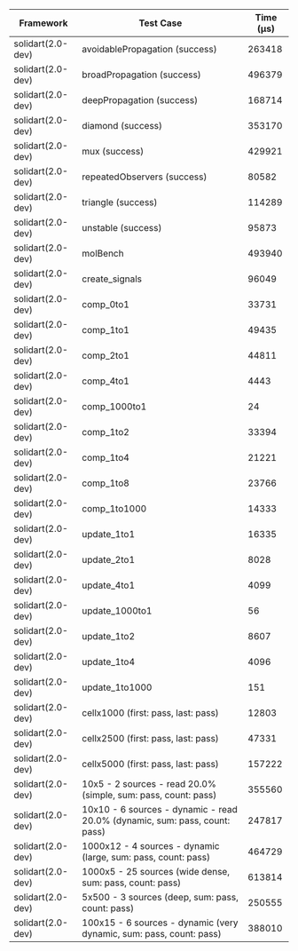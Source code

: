 | Framework | Test Case | Time (μs) |
| --- | --- | --- |
| solidart(2.0-dev) | avoidablePropagation (success) | 263418 |
| solidart(2.0-dev) | broadPropagation (success) | 496379 |
| solidart(2.0-dev) | deepPropagation (success) | 168714 |
| solidart(2.0-dev) | diamond (success) | 353170 |
| solidart(2.0-dev) | mux (success) | 429921 |
| solidart(2.0-dev) | repeatedObservers (success) | 80582 |
| solidart(2.0-dev) | triangle (success) | 114289 |
| solidart(2.0-dev) | unstable (success) | 95873 |
| solidart(2.0-dev) | molBench | 493940 |
| solidart(2.0-dev) | create_signals | 96049 |
| solidart(2.0-dev) | comp_0to1 | 33731 |
| solidart(2.0-dev) | comp_1to1 | 49435 |
| solidart(2.0-dev) | comp_2to1 | 44811 |
| solidart(2.0-dev) | comp_4to1 | 4443 |
| solidart(2.0-dev) | comp_1000to1 | 24 |
| solidart(2.0-dev) | comp_1to2 | 33394 |
| solidart(2.0-dev) | comp_1to4 | 21221 |
| solidart(2.0-dev) | comp_1to8 | 23766 |
| solidart(2.0-dev) | comp_1to1000 | 14333 |
| solidart(2.0-dev) | update_1to1 | 16335 |
| solidart(2.0-dev) | update_2to1 | 8028 |
| solidart(2.0-dev) | update_4to1 | 4099 |
| solidart(2.0-dev) | update_1000to1 | 56 |
| solidart(2.0-dev) | update_1to2 | 8607 |
| solidart(2.0-dev) | update_1to4 | 4096 |
| solidart(2.0-dev) | update_1to1000 | 151 |
| solidart(2.0-dev) | cellx1000 (first: pass, last: pass) | 12803 |
| solidart(2.0-dev) | cellx2500 (first: pass, last: pass) | 47331 |
| solidart(2.0-dev) | cellx5000 (first: pass, last: pass) | 157222 |
| solidart(2.0-dev) | 10x5 - 2 sources - read 20.0% (simple, sum: pass, count: pass) | 355560 |
| solidart(2.0-dev) | 10x10 - 6 sources - dynamic - read 20.0% (dynamic, sum: pass, count: pass) | 247817 |
| solidart(2.0-dev) | 1000x12 - 4 sources - dynamic (large, sum: pass, count: pass) | 464729 |
| solidart(2.0-dev) | 1000x5 - 25 sources (wide dense, sum: pass, count: pass) | 613814 |
| solidart(2.0-dev) | 5x500 - 3 sources (deep, sum: pass, count: pass) | 250555 |
| solidart(2.0-dev) | 100x15 - 6 sources - dynamic (very dynamic, sum: pass, count: pass) | 388010 |
